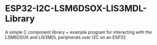 # ESP32-I2C-LSM6DSOX-LIS3MDL-Library
A simple C component library + example program for interacting with the LSM6DSOX and LIS3MDL peripherals over I2C on an ESP32
